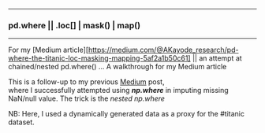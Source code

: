 ____ 
### pd.where || .loc[] | mask() | map()
____ 
For my [Medium article][https://medium.com/@AKayode_research/pd-where-the-titanic-loc-masking-mapping-5af2a1b50c61] || an attempt at chained/nested pd.where() ... A walkthrough for my Medium article

This is a follow-up to my previous [Medium](https://medium.com/@AKayode_research/np-where-the-titanic-83bdc0a16b11) post,  
where I successfully attempted using ***np.where*** in imputing missing NaN/null value. The trick is the *nested np.where*  

NB: Here, I used a dynamically generated data as a proxy for the #titanic dataset.
